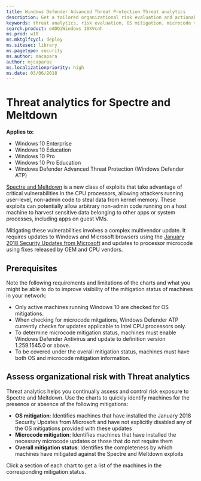 ```yaml
---
title: Windows Defender Advanced Threat Protection Threat analytics
description: Get a tailored organizational risk evaluation and actionable steps you can take to minimize risks in your organization.
keywords: threat analytics, risk evaluation, OS mitigation, microcode mitigation, mitigation status 
search.product: eADQiWindows 10XVcnh
ms.prod: w10
ms.mktglfcycl: deploy
ms.sitesec: library
ms.pagetype: security
ms.author: macapara
author: mjcaparas
ms.localizationpriority: high
ms.date: 03/06/2018
---
```


# Threat analytics for Spectre and Meltdown

**Applies to:**

- Windows 10 Enterprise
- Windows 10 Education
- Windows 10 Pro
- Windows 10 Pro Education
- Windows Defender Advanced Threat Protection (Windows Defender ATP)



[Spectre and Meltdown](https://cloudblogs.microsoft.com/microsoftsecure/2018/01/09/understanding-the-performance-impact-of-spectre-and-meltdown-mitigations-on-windows-systems/) is a new class of exploits that take advantage of critical vulnerabilities in the CPU processors, allowing attackers running user-level, non-admin code to steal data from kernel memory. These exploits can potentially allow arbitrary non-admin code running on a host machine to harvest sensitive data belonging to other apps or system processes, including apps on guest VMs.

Mitigating these vulnerabilities involves a complex multivendor update. It requires updates to Windows and Microsoft browsers using the [January 2018 Security Updates from Microsoft](https://portal.msrc.microsoft.com/en-us/security-guidance/releasenotedetail/858123b8-25ca-e711-a957-000d3a33cf99) and updates to processor microcode using fixes released by OEM and CPU vendors.

## Prerequisites
Note the following requirements and limitations of the charts and what you might be able to do to improve visibility of the mitigation status of machines in your network:

- Only active machines running Windows 10 are checked for OS mitigations.
- When checking for microcode mitgations, Windows Defender ATP currently checks for updates applicable to Intel CPU processors only.
- To determine microcode mitigation status, machines must enable Windows Defender Antivirus and update to definition version 1.259.1545.0 or above.
- To be covered under the overall mitigation status, machines must have both OS and microcode mitigation information.

## Assess organizational risk with Threat analytics

Threat analytics helps you continually assess and control risk exposure to Spectre and Meltdown. Use the charts to quickly identify machines for the presence or absence of the following mitigations:

- **OS mitigation**: Identifies machines that have installed the January 2018 Security Updates from Microsoft and have not explicitly disabled any of the OS mitigations provided with these updates
- **Microcode mitigation**: Identifies machines that have installed the necessary microcode updates or those that do not require them
- **Overall mitigation status**: Identifies the completeness by which machines have mitigated against the Spectre and Meltdown exploits 

Click a section of each chart to get a list of the machines in the corresponding mitigation status.


